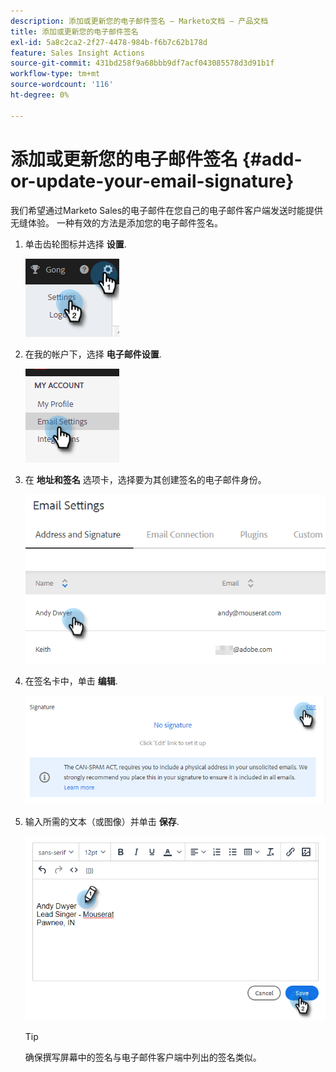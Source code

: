 ```yaml
---
description: 添加或更新您的电子邮件签名 — Marketo文档 — 产品文档
title: 添加或更新您的电子邮件签名
exl-id: 5a8c2ca2-2f27-4478-984b-f6b7c62b178d
feature: Sales Insight Actions
source-git-commit: 431bd258f9a68bbb9df7acf043085578d3d91b1f
workflow-type: tm+mt
source-wordcount: '116'
ht-degree: 0%

---
```


# 添加或更新您的电子邮件签名 {#add-or-update-your-email-signature}

我们希望通过Marketo Sales的电子邮件在您自己的电子邮件客户端发送时能提供无缝体验。 一种有效的方法是添加您的电子邮件签名。

1. 单击齿轮图标并选择 **设置**.

   ![](assets/add-or-update-your-email-signature-1.png)

1. 在我的帐户下，选择 **电子邮件设置**.

   ![](assets/add-or-update-your-email-signature-2.png)

1. 在 **地址和签名** 选项卡，选择要为其创建签名的电子邮件身份。

   ![](assets/add-or-update-your-email-signature-3.png)

1. 在签名卡中，单击 **编辑**.

   ![](assets/add-or-update-your-email-signature-4.png)

1. 输入所需的文本（或图像）并单击 **保存**.

   ![](assets/add-or-update-your-email-signature-5.png)

   >[!TIP]
   >
   >确保撰写屏幕中的签名与电子邮件客户端中列出的签名类似。
